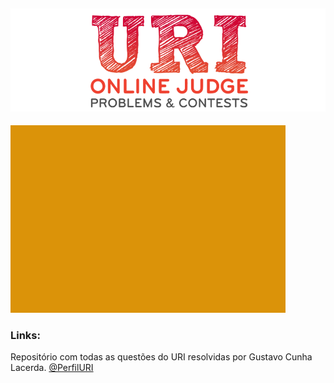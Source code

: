 [![](https://github.com/GustavoCunhaLacerda/URI/blob/master/_img/uri_final.png)](https://www.urionlinejudge.com.br/judge/en/login)
-----------------------------------
![](https://github.com/GustavoCunhaLacerda/URI/blob/master/_img/perfil.png)
### Links:
Repositório com todas as questões do URI resolvidas por Gustavo Cunha Lacerda.
[@PerfilURI](https://www.urionlinejudge.com.br/judge/pt/profile/357363)

